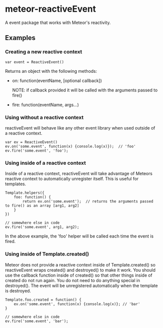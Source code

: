 meteor-reactiveEvent
====================

A event package that works with Meteor's reactivity.



## Examples

### Creating a new reactive context

    var event = ReactiveEvent()
    
Returns an object with the following methods:
    
+ on: function(eventName, [optional callback])

    NOTE: if callback provided it will be called with the arguments passed to fire()
    
+ fire: function(eventName, args...)    



### Using without a reactive context

reactiveEvent will behave like any other event library when used outside of a reactive context.

    var ev = ReactiveEvent()
    ev.on('some.event', function(x) {console.log(x)});  // 'foo'
    ev.fire('some.event', 'foo');

### Using inside of a reactive context

Inside of a reactive context, reactiveEvent will take advantage of Meteors reactive context to automatically unregister
itself.  This is useful for templates.

    Template.helpers({
        foo: function() {
            return ev.on('some.event');  // returns the arguments passed to fire() as an array [arg1, arg2]
        }
    })
    
    // somewhere else in code
    ev.fire('some.event', arg1, arg2);

In the above example, the 'foo' helper will be called each time the event is fired.

### Using inside of Template.created()

Meteor does not provide a reactive context inside of Template.created() so reactiveEvent wraps created() and destroyed() 
to make it work.  You should use the callback function inside of created() so that other things inside of created do not
 run again.  You do not need to do anything special in destroyed().  The event will be unregistered automatically when
 the template is destroyed.
 
    Template.foo.created = function() {
        ev.on('some.event', function(x) {console.log(x)}; // 'bar'
    }
    
    // somewhere else in code
    ev.fire('some.event', 'bar');
 
 